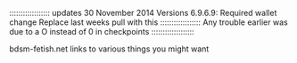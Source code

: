 
::::::::::::::::::
updates 30 November 2014
Versions 6.9.6.9: Required wallet change
Replace last weeks pull with this
::::::::::::::::::
Any trouble earlier was due to
a O instead of 0 in checkpoints
:::::::::::::::::::

bdsm-fetish.net
links to various things you might want
